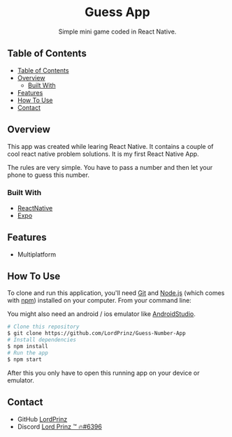 <h1 align="center">Guess App</h1>

<div align="center">
  Simple mini game coded in React Native.
</div>

<!-- TABLE OF CONTENTS -->

## Table of Contents

- [Table of Contents](#table-of-contents)
- [Overview](#overview)
  - [Built With](#built-with)
- [Features](#features)
- [How To Use](#how-to-use)
- [Contact](#contact)

<!-- OVERVIEW -->

## Overview

This app was created while learing React Native. It contains a couple of cool react native problem solutions. It is my first React Native App.

The rules are very simple. You have to pass a number and then let your phone to guess this number.

### Built With

<!-- This section should list any major frameworks that you built your project using. Here are a few examples.-->

- [ReactNative](https://reactnative.dev/)
- [Expo](https://expo.dev/)

## Features

<!-- List the features of your application or follow the template. Don't share the figma file here :) -->

- Multiplatform

## How To Use

<!-- Example: -->

To clone and run this application, you'll need [Git](https://git-scm.com) and [Node.js](https://nodejs.org/en/download/) (which comes with [npm](http://npmjs.com)) installed on your computer. From your command line:

You might also need an android / ios emulator like [AndroidStudio]("https://developer.android.com/studio").

```bash
# Clone this repository
$ git clone https://github.com/LordPrinz/Guess-Number-App
# Install dependencies
$ npm install
# Run the app
$ npm start
```

After this you only have to open this running app on your device or emulator.

## Contact

- GitHub [LordPrinz](https://github.com/LordPrinz)
- Discord [<c2>Lord Prinz ™ 🔥#6396](https://discord.com/users/520676533279522817)
